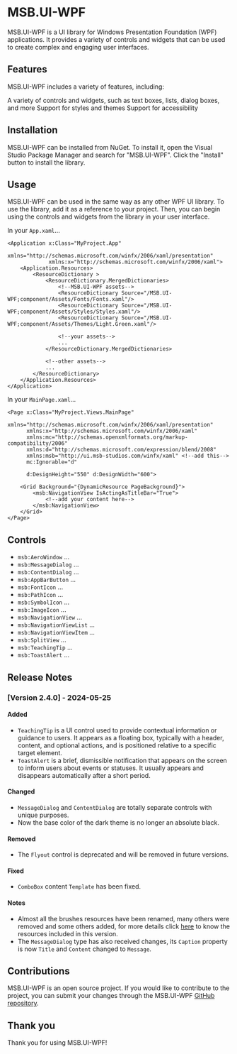 # MSB.UI-WPF
MSB.UI-WPF is a UI library for Windows Presentation Foundation (WPF) applications. It provides a variety of controls and widgets that can be used to create complex and engaging user interfaces.

## Features
MSB.UI-WPF includes a variety of features, including:

A variety of controls and widgets, such as text boxes, lists, dialog boxes, and more
Support for styles and themes
Support for accessibility
## Installation
MSB.UI-WPF can be installed from NuGet. To install it, open the Visual Studio Package Manager and search for "MSB.UI-WPF". Click the "Install" button to install the library.

## Usage
MSB.UI-WPF can be used in the same way as any other WPF UI library. To use the library, add it as a reference to your project. Then, you can begin using the controls and widgets from the library in your user interface.

In your `App.xaml`...

```xaml
<Application x:Class="MyProject.App"
             xmlns="http://schemas.microsoft.com/winfx/2006/xaml/presentation"
             xmlns:x="http://schemas.microsoft.com/winfx/2006/xaml">
    <Application.Resources>
        <ResourceDictionary >
            <ResourceDictionary.MergedDictionaries>
                <!--MSB.UI-WPF assets-->
                <ResourceDictionary Source="/MSB.UI-WPF;component/Assets/Fonts/Fonts.xaml"/>
                <ResourceDictionary Source="/MSB.UI-WPF;component/Assets/Styles/Styles.xaml"/>
                <ResourceDictionary Source="/MSB.UI-WPF;component/Assets/Themes/Light.Green.xaml"/>
                
                <!--your assets-->
                ...
            </ResourceDictionary.MergedDictionaries>

            <!--other assets-->
            ...
        </ResourceDictionary>
    </Application.Resources>
</Application>
```

In your `MainPage.xaml`...

```xaml
<Page x:Class="MyProject.Views.MainPage"
      xmlns="http://schemas.microsoft.com/winfx/2006/xaml/presentation"
      xmlns:x="http://schemas.microsoft.com/winfx/2006/xaml"
      xmlns:mc="http://schemas.openxmlformats.org/markup-compatibility/2006" 
      xmlns:d="http://schemas.microsoft.com/expression/blend/2008"
      xmlns:msb="http://ui.msb-studios.com/winfx/xaml" <!--add this-->
      mc:Ignorable="d"
      
      d:DesignHeight="550" d:DesignWidth="600">

    <Grid Background="{DynamicResource PageBackground}">
        <msb:NavigationView IsActingAsTitleBar="True">
            <!--add your content here-->
        </msb:NavigationView>
    </Grid>
</Page>
```

## Controls

- `msb:AeroWindow` ...
- `msb:MessageDialog` ...
- `msb:ContentDialog` ...
- `msb:AppBarButton` ...
- `msb:FontIcon` ...
- `msb:PathIcon` ...
- `msb:SymbolIcon` ...
- `msb:ImageIcon` ...
- `msb:NavigationView` ...
- `msb:NavigationViewList` ...
- `msb:NavigationViewItem` ...
- `msb:SplitView` ...
- `msb:TeachingTip` ...
- `msb:ToastAlert` ...

## Release Notes

### [Version 2.4.0] - 2024-05-25

#### Added

- `TeachingTip` is a UI control used to provide contextual information or guidance to users. It appears as a floating box, typically with a header, content, and optional actions, and is positioned relative to a specific target element.
- `ToastAlert` is a brief, dismissible notification that appears on the screen to inform users about events or statuses. It usually appears and disappears automatically after a short period.

#### Changed

- `MessageDialog` and `ContentDialog` are totally separate controls with unique purposes.
- Now the base color of the dark theme is no longer an absolute black.

#### Removed

- The `Flyout` control is deprecated and will be removed in future versions.

#### Fixed

- `ComboBox` content `Template` has been fixed.

#### Notes

- Almost all the brushes resources have been renamed, many others were removed and some others added, for more details click [here](https://github.com/MSB-Studios/MSB.UI-Windows-Presentation/blob/main/MSB.UI-WPF/Assets/Themes/Light.Pink.xaml) to know the resources included in this version.
- The `MessageDialog` type has also received changes, its `Caption` property is now `Title` and `Content` changed to `Message`.

## Contributions
MSB.UI-WPF is an open source project. If you would like to contribute to the project, you can submit your changes through the MSB.UI-WPF [GitHub repository](https://github.com/MSB-Studios/MSB.UI-Windows-Presentation).

## Thank you
Thank you for using MSB.UI-WPF!